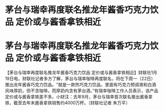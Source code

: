 # 茅台与瑞幸再度联名推龙年酱香巧克力饮品 定价或与酱香拿铁相近

# 茅台与瑞幸再度联名推龙年酱香巧克力饮品 定价或与酱香拿铁相近

【茅台与瑞幸再度联名推龙年酱香巧克力饮品
定价或与酱香拿铁相近】财联社1月19日电，财联社记者多方了解，茅台与瑞幸咖啡再度联名，将在下周一（22日）推出龙年酱香巧克力饮品。“就是一款热巧克力饮品，里面有巧克力预调液和白酒风味厚奶，但不含咖啡。而厚奶内含有茅台酒。”有瑞幸咖啡工作人员表示，该产品定价或与酱香拿铁差不多。小财注：去年9月，茅台与瑞幸首次联名推出酱香拿铁，截至去年末酱香拿铁销售约4000万杯。（财联社记者
朱万平）

